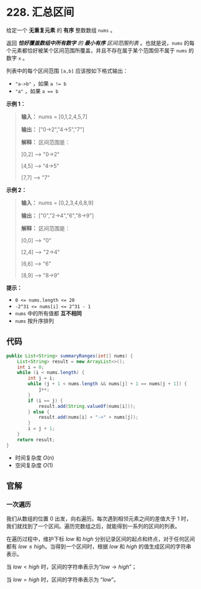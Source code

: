 # 228. 汇总区间

给定一个  **无重复元素**  的 **有序**  整数数组 `nums` 。

返回 _**恰好覆盖数组中所有数字**  的 **最小有序**  区间范围列表_ 。也就是说，`nums` 的每个元素都恰好被某个区间范围所覆盖，并且不存在属于某个范围但不属于 `nums` 的数字 `x` 。

列表中的每个区间范围 `[a,b]` 应该按如下格式输出：

*   `"a->b"` ，如果 `a != b`
*   `"a"` ，如果 `a == b`

**示例 1：** 

> **输入：** nums = \[0,1,2,4,5,7]
>
> **输出：** \["0\-\>2","4\-\>5","7"]
>
> **解释：** 区间范围是：
>
> \[0,2] \-\-\> "0\-\>2"
>
> \[4,5] \-\-\> "4\-\>5"
>
> \[7,7] \-\-\> "7"

**示例 2：** 

> **输入：** nums = \[0,2,3,4,6,8,9]
>
> **输出：** \["0","2\-\>4","6","8\-\>9"]
>
> **解释：** 区间范围是：
>
> \[0,0] \-\-\> "0"
>
> \[2,4] \-\-\> "2\-\>4"
>
> \[6,6] \-\-\> "6"
>
> \[8,9] \-\-\> "8\-\>9"

**提示：** 

*   `0 <= nums.length <= 20`
*   `-2^31 <= nums[i] <= 2^31 - 1`
*   `nums` 中的所有值都 **互不相同** 
*   `nums` 按升序排列

## 代码

```java
public List<String> summaryRanges(int[] nums) {
    List<String> result = new ArrayList<>();
    int i = 0;
    while (i < nums.length) {
        int j = i;
        while (j + 1 < nums.length && nums[j] + 1 == nums[j + 1]) {
            j++;
        }
        if (i == j) {
            result.add(String.valueOf(nums[i]));
        } else {
            result.add(nums[i] + "->" + nums[j]);
        }
        i = j + 1;
    }
    return result;
}
```

- 时间复杂度 $O(n)$
- 空间复杂度 $O(1)$

## 官解

### 一次遍历

我们从数组的位置 0 出发，向右遍历。每次遇到相邻元素之间的差值大于 1 时，我们就找到了一个区间。遍历完数组之后，就能得到一系列的区间的列表。

在遍历过程中，维护下标 $low$ 和 $high$ 分别记录区间的起点和终点，对于任何区间都有 $low\le high$。当得到一个区间时，根据 $low$ 和 $high$ 的值生成区间的字符串表示。

当 $low<high$ 时，区间的字符串表示为“$low\rightarrow high$”；

当 $low=high$ 时，区间的字符串表示为 “$low$”。
